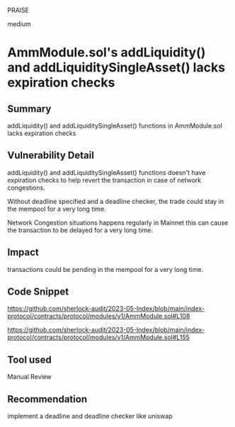 PRAISE

medium

# AmmModule.sol's addLiquidity() and addLiquiditySingleAsset() lacks expiration checks

## Summary
addLiquidity() and addLiquiditySingleAsset() functions in AmmModule.sol lacks expiration checks

## Vulnerability Detail
addLiquidity() and addLiquiditySingleAsset() functions doesn't have expiration checks to help revert the transaction in case of network congestions.

Without deadline specified and a deadline checker, the trade could stay in the mempool for a very long time. 

 Network Congestion  situations happens regularly in Mainnet this can cause the transaction to be delayed for a very long time.


## Impact
transactions could be pending in the mempool for a very long time.

## Code Snippet
https://github.com/sherlock-audit/2023-05-Index/blob/main/index-protocol/contracts/protocol/modules/v1/AmmModule.sol#L108

https://github.com/sherlock-audit/2023-05-Index/blob/main/index-protocol/contracts/protocol/modules/v1/AmmModule.sol#L155


## Tool used

Manual Review

## Recommendation
implement a deadline and deadline checker like uniswap